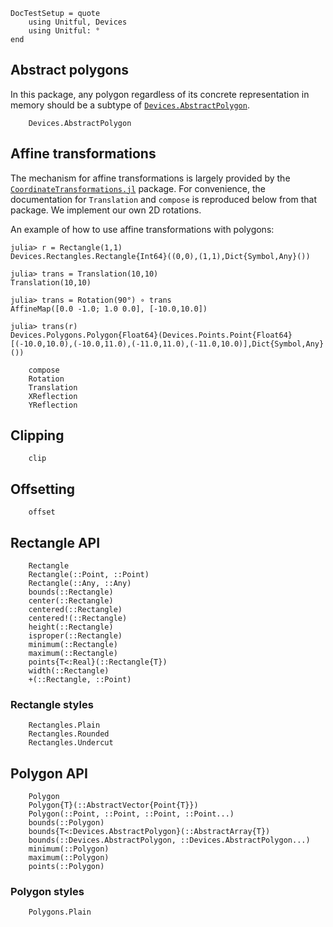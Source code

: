 ```@meta
DocTestSetup = quote
    using Unitful, Devices
    using Unitful: °
end
```
## Abstract polygons

In this package, any polygon regardless of its concrete representation in memory
should be a subtype of [`Devices.AbstractPolygon`](@ref).

```@docs
    Devices.AbstractPolygon
```

## Affine transformations

The mechanism for affine transformations is largely provided by the
[`CoordinateTransformations.jl`](https://github.com/FugroRoames/CoordinateTransformations.jl)
package. For convenience, the documentation for `Translation` and `compose` is
reproduced below from that package. We implement our own 2D rotations.

An example of how to use affine transformations with polygons:

```jldoctest
julia> r = Rectangle(1,1)
Devices.Rectangles.Rectangle{Int64}((0,0),(1,1),Dict{Symbol,Any}())

julia> trans = Translation(10,10)
Translation(10,10)

julia> trans = Rotation(90°) ∘ trans
AffineMap([0.0 -1.0; 1.0 0.0], [-10.0,10.0])

julia> trans(r)
Devices.Polygons.Polygon{Float64}(Devices.Points.Point{Float64}[(-10.0,10.0),(-10.0,11.0),(-11.0,11.0),(-11.0,10.0)],Dict{Symbol,Any}())
```

```@docs
    compose
    Rotation
    Translation
    XReflection
    YReflection
```

## Clipping

```@docs
    clip
```

## Offsetting

```@docs
    offset
```

## Rectangle API

```@docs
    Rectangle
    Rectangle(::Point, ::Point)
    Rectangle(::Any, ::Any)
    bounds(::Rectangle)
    center(::Rectangle)
    centered(::Rectangle)
    centered!(::Rectangle)
    height(::Rectangle)
    isproper(::Rectangle)
    minimum(::Rectangle)
    maximum(::Rectangle)
    points{T<:Real}(::Rectangle{T})
    width(::Rectangle)
    +(::Rectangle, ::Point)
```

### Rectangle styles

```@docs
    Rectangles.Plain
    Rectangles.Rounded
    Rectangles.Undercut
```

## Polygon API

```@docs
    Polygon
    Polygon{T}(::AbstractVector{Point{T}})
    Polygon(::Point, ::Point, ::Point, ::Point...)
    bounds(::Polygon)
    bounds{T<:Devices.AbstractPolygon}(::AbstractArray{T})
    bounds(::Devices.AbstractPolygon, ::Devices.AbstractPolygon...)
    minimum(::Polygon)
    maximum(::Polygon)
    points(::Polygon)
```

### Polygon styles

```@docs
    Polygons.Plain
```
